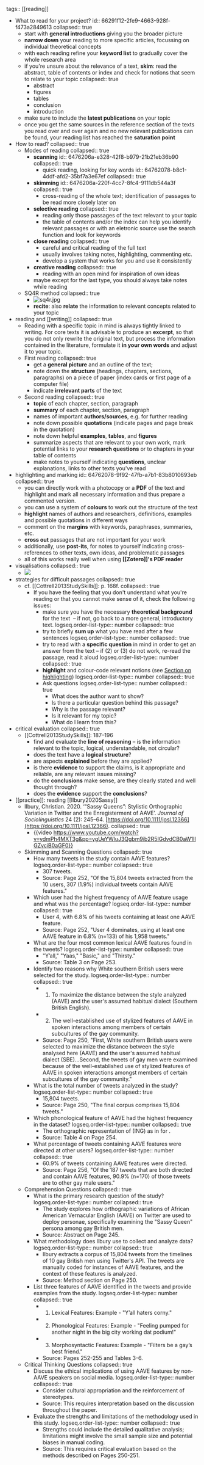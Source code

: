 tags:: [[reading]]

- What to read for your project?
  id:: 66291f12-2fe9-4663-928f-f473a2849613
  collapsed:: true
	- start with **general introductions** giving you the broader picture
	- **narrow down** your reading to more specific articles, focussing on individual theoretical concepts
	- with each reading refine your **keyword list** to gradually cover the whole research area
	- if you're unsure about the relevance of a text, **skim**: read the abstract, table of contents or index and check for notions that seem to relate to your topic
	  collapsed:: true
		- abstract
		- figures
		- tables
		- conclusion
		- introduction
	- make sure to include the **latest publications** on your topic
	- once you get the same sources in the reference section of the texts you read over and over again and no new relevant publications can be found, your reading list has reached the **saturation point**
- How to read?
  collapsed:: true
	- Modes of reading
	  collapsed:: true
		- **scanning**
		  id:: 6476206a-e328-42f8-b979-21b21eb36b90
		  collapsed:: true
			- quick reading, looking for key words
			  id:: 64762078-b8c1-4ddf-afd2-35bf7a3e67ef
			  collapsed:: true
		- **skimming**
		  id:: 6476206a-220f-4cc7-8fc4-9111db544a3f
		  collapsed:: true
			- cross-reading of the whole text; identification of passages to be read more closely later on
		- **selective reading**
		  collapsed:: true
			- reading only those passages of the text relevant to your topic
			- the table of contents and/or the index can help you identify relevant passages or with an eletronic source use the search function and look for keywords
		- **close reading**
		  collapsed:: true
			- careful and critical reading of the full text
			- usually involves taking notes, highlighting, commenting etc.
			- develop a system that works for you and use it consistently
		- **creative reading**
		  collapsed:: true
			- reading with an open mind for inspiration of own ideas
		- maybe except for the last type, you should always take notes while reading
	- SQ4R method
	  collapsed:: true
		- ![sq4r.jpg](../assets/sq4r_1685514501630_0.jpg)
		- **recite**: also **relate** the information to relevant concepts related to your topic
- reading and [[writing]]
  collapsed:: true
	- Reading with a specific topic in mind is always tightly linked to writing. For core texts it is advisable to produce an **excerpt**, so that you do not only rewrite the original text, but process the information contained in the literature, formulate it **in your own words** and adjust it to your topic.
	- First reading
	  collapsed:: true
		- get a **general picture** and an outline of the text;
		- note down the **structure** (headings, chapters, sections, paragraphs) on a piece of paper (index cards or first page of a computer file)
		- indicate **irrelevant parts** of the text
	- Second reading
	  collapsed:: true
		- **topic** of each chapter, section, paragraph
		- **summary** of each chapter, section, paragraph
		- names of important **authors/sources**, e.g. for further reading
		- note down possible **quotations** (indicate pages and page break in the quotation)
		- note down helpful **examples**, **tables**, and **figures**
		- summarize aspects that are relevant to your own work, mark potential links to your **research questions** or to chapters in your table of contents
		- make notes to yourself indicating **questions**, unclear explanations, links to other texts you've read
- highlighting and marking
  id:: 64762078-9f92-47fb-a7b1-83b8010693eb
  collapsed:: true
	- you can directly work with a photocopy or a **PDF** of the text and highlight and mark all necessary information and thus prepare a commented version.
	- you can use a system of **colours** to work out the structure of the text
	- **highlight** names of authors and researchers, definitions, examples and possible quotations in different ways
	- comment on the **margins** with keywords, paraphrases, summaries, etc.
	- **cross out** passages that are not important for your work
	- additionally, use **post-its**, for notes to yourself indicating cross-references to other texts, own ideas, and problematic passages
	- all of this works really well when using **[[Zotero]]'s PDF reader**
- visualisations
  collapsed:: true
	- ![](../assets/image_1656579938640_0.png)
- strategies for difficult passages
  collapsed:: true
	- cf. [[Cottrell2013StudySkills]]: p. 168f.
	  collapsed:: true
		- If you have the feeling that you don't understand what you're reading or that you cannot make sense of it, check the following issues:
			- make sure you have the necessary **theoretical background** for the text  – if not, go back to a more general, introductory text.
			  logseq.order-list-type:: number
			  collapsed:: true
			- try to briefly **sum up** what you have read after a few sentences
			  logseq.order-list-type:: number
			  collapsed:: true
			- try to read with a **specific question** in mind in order to get an answer from the text – if (2) or (3) do not work, re-read the passage, read it aloud
			  logseq.order-list-type:: number
			  collapsed:: true
			- **highlight** and colour-code relevant notions (see [Section on highlighting](((64762078-9f92-47fb-a7b1-83b8010693eb))))
			  logseq.order-list-type:: number
			  collapsed:: true
			- Ask questions
			  logseq.order-list-type:: number
			  collapsed:: true
				- What does the author want to show?
				- Is there a particular question behind this passage?
				- Why is the passage relevant?
				- Is it relevant for my topic?
				- What do I learn from this?
- critical evaluation
  collapsed:: true
	- [[Cottrell2013StudySkills]]: 187–196
		- find and evaluate the **line of reasoning** – is the information relevant to the topic, logical, understandable, not circular?
		- does the text have a **logical structure**?
		- are aspects **explained** before they are applied?
		- is there **evidence** to support the claims, is it appropriate and reliable, are any relevant issues missing?
		- do the **conclusions** make sense, are they clearly stated and well thought through?
		- does the **evidence** support the **conclusions**?
- [[practice]]: reading [[Ilbury2020Sassy]]
	- Ilbury, Christian. 2020. ‘“Sassy Queens”: Stylistic Orthographic Variation in Twitter and the Enregisterment of AAVE’. *Journal of Sociolinguistics* 24 (2): 245–64. [https://doi.org/10.1111/josl.12366](https://doi.org/10.1111/josl.12366).
	  collapsed:: true
		- {{video https://www.youtube.com/watch?v=ydmPh4MXT3g&pp=ygUeYWluJ3Qgbm9ib2R5IGdvdCB0aW1lIGZvciB0aGF0}}
	- Skimming and Scanning Questions
	  collapsed:: true
		- How many tweets in the study contain AAVE features?
		  logseq.order-list-type:: number
		  collapsed:: true
			- 307 tweets.
			- Source: Page 252, "Of the 15,804 tweets extracted from the 10 users, 307 (1.9%) individual tweets contain AAVE features."
		- Which user had the highest frequency of AAVE feature usage and what was the percentage?
		  logseq.order-list-type:: number
		  collapsed:: true
			- User 4, with 6.8% of his tweets containing at least one AAVE feature.
			- Source: Page 252, "User 4 dominates, using at least one AAVE feature in 6.8% (n=133) of his 1,958 tweets."
		- What are the four most common lexical AAVE features found in the tweets?
		  logseq.order-list-type:: number
		  collapsed:: true
			- "Y’all," "Yaas," "Basic," and "Thirsty."
			- Source: Table 3 on Page 253.
		- Identify two reasons why White southern British users were selected for the study.
		  logseq.order-list-type:: number
		  collapsed:: true
			- 1. To maximize the distance between the style analyzed (AAVE) and the user's assumed habitual dialect (Southern British English).
			- 2. The well-established use of stylized features of AAVE in spoken interactions among members of certain subcultures of the gay community.
			- Source: Page 250, "First, White southern British users were selected to maximize the distance between the style analysed here (AAVE) and the user's assumed habitual dialect (SBE)...Second, the tweets of gay men were examined because of the well-established use of stylized features of AAVE in spoken interactions amongst members of certain subcultures of the gay community."
		- What is the total number of tweets analyzed in the study?
		  logseq.order-list-type:: number
		  collapsed:: true
			- 15,804 tweets.
			- Source: Page 250, "The final corpus comprises 15,804 tweets."
		- Which phonological feature of AAVE had the highest frequency in the dataset?
		  logseq.order-list-type:: number
		  collapsed:: true
			- The orthographic representation of (ING) as in <in> for <ing>.
			- Source: Table 4 on Page 254.
		- What percentage of tweets containing AAVE features were directed at other users?
		  logseq.order-list-type:: number
		  collapsed:: true
			- 60.9% of tweets containing AAVE features were directed.
			- Source: Page 256, "Of the 187 tweets that are both directed and contain AAVE features, 90.9% (n=170) of those tweets are to other gay male users."
	- Comprehension Questions
	  collapsed:: true
		- What is the primary research question of the study?
		  logseq.order-list-type:: number
		  collapsed:: true
			- The study explores how orthographic variations of African American Vernacular English (AAVE) on Twitter are used to deploy personae, specifically examining the "Sassy Queen" persona among gay British men.
			- Source: Abstract on Page 245.
		- What methodology does Ilbury use to collect and analyze data?
		  logseq.order-list-type:: number
		  collapsed:: true
			- Ilbury extracts a corpus of 15,804 tweets from the timelines of 10 gay British men using Twitter's API. The tweets are manually coded for instances of AAVE features, and the context of these features is analyzed.
			- Source: Method section on Page 250.
		- List three features of AAVE identified in the tweets and provide examples from the study.
		  logseq.order-list-type:: number
		  collapsed:: true
			- 1. Lexical Features: Example - "Y’all haters corny."
			- 2. Phonological Features: Example - "Feeling pumped for another night in the big city working dat podium!"
			- 3. Morphosyntactic Features: Example - "Filters be a gay’s best friend."
			- Source: Pages 252-255 and Tables 3-6.
	- Critical Thinking Questions
	  collapsed:: true
		- Discuss the ethical implications of using AAVE features by non-AAVE speakers on social media.
		  logseq.order-list-type:: number
		  collapsed:: true
			- Consider cultural appropriation and the reinforcement of stereotypes.
			- Source: This requires interpretation based on the discussion throughout the paper.
		- Evaluate the strengths and limitations of the methodology used in this study.
		  logseq.order-list-type:: number
		  collapsed:: true
			- Strengths could include the detailed qualitative analysis; limitations might involve the small sample size and potential biases in manual coding.
			- Source: This requires critical evaluation based on the methods described on Pages 250-251.